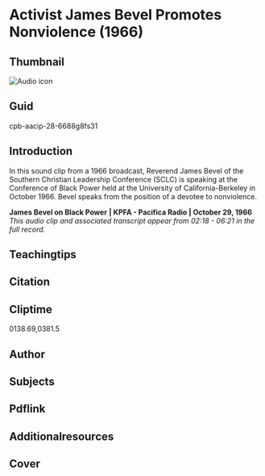 # Activist James Bevel Promotes Nonviolence (1966)

## Thumbnail

![Audio icon](https://s3.amazonaws.com/americanarchive.org/primary_source_sets/audio-digitized.jpg "Audio icon")


## Guid
cpb-aacip-28-6688g8fs31

## Introduction

In this sound clip from a 1966 broadcast, Reverend James Bevel of the Southern Christian Leadership Conference (SCLC) is speaking at the Conference of Black Power held at the University of California-Berkeley in October 1966. Bevel speaks from the position of a devotee to nonviolence.

<b>James Bevel on Black Power</b>
<b>| KPFA - Pacifica Radio | October 29, 1966 </b>
<i>This audio clip and associated transcript appear from 02:18 - 06:21 in the full record.</i>

## Teachingtips

## Citation

## Cliptime

0138.69,0381.5

## Author
## Subjects
## Pdflink
## Additionalresources
## Cover
